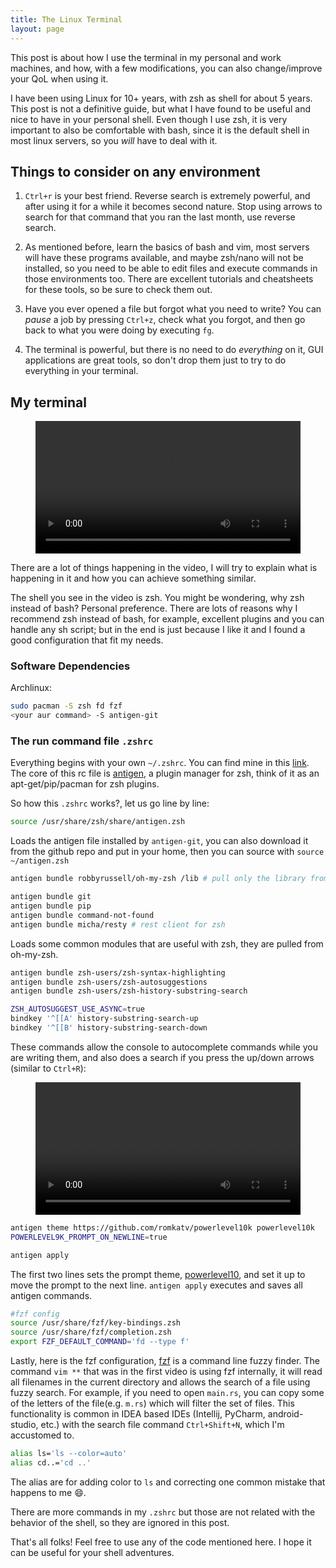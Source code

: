 ```yaml
---
title: The Linux Terminal
layout: page
---
```


This post is about how I use the terminal in my personal and work machines, and how, with a few modifications, you can also change/improve your QoL when using it.

I have been using Linux for 10+ years, with zsh as shell for about 5 years. This post is not a definitive guide, but what I have found to be useful and nice to have in your personal shell. Even though I use zsh, it is very important to also be comfortable with bash, since it is the default shell in most linux servers, so you *will* have to deal with it.

## Things to consider on any environment

1. `Ctrl+r` is your best friend. Reverse search is extremely powerful, and after using it for a while it becomes second nature. Stop using arrows to search for that command that you ran the last month, use reverse search.

2. As mentioned before, learn the basics of bash and vim, most servers will have these programs available, and maybe zsh/nano will not be installed, so you need to be able to edit files and execute commands in those environments too. There are excellent tutorials and cheatsheets for these tools, so be sure to check them out.

3. Have you ever opened a file but forgot what you need to write? You can _pause_ a job by pressing `Ctrl+z`, check what you forgot, and then go back to what you were doing by executing `fg`.

4. The terminal is powerful, but there is no need to do *everything* on it, GUI applications are great tools, so don't drop them just to try to do everything in your terminal.

## My terminal

<figure class="video_container">
  <video controls="true" allowfullscreen="true" width="100%">
    <source src="/assets/terminal-demo/terminal-example1.webm" type="video/webm">
  </video>
</figure>

There are a lot of things happening in the video, I will try to explain what is happening in it and how you can achieve something similar.

The shell you see in the video is zsh. You might be wondering, why zsh instead of bash? Personal preference. There are lots of reasons why I recommend zsh instead of bash, for example, excellent plugins and you can handle any sh script; but in the end is just because I like it and I found a good configuration that fit my needs.

### Software Dependencies

Archlinux:

```sh
sudo pacman -S zsh fd fzf
<your aur command> -S antigen-git
```

### The run command file `.zshrc`

Everything begins with your own `~/.zshrc`. You can find mine in this [link](https://github.com/alevalv/configuration/blob/master/dotfiles/home/zshrc). The core of this rc file is [antigen](https://github.com/zsh-users/antigen), a plugin manager for zsh, think of it as an apt-get/pip/pacman for zsh plugins.

So how this `.zshrc` works?, let us go line by line:

```sh
source /usr/share/zsh/share/antigen.zsh
```

Loads the antigen file installed by `antigen-git`, you can also download it from the github repo and put in your home, then you can source with `source ~/antigen.zsh`

```sh
antigen bundle robbyrussell/oh-my-zsh /lib # pull only the library from oh-my-zsh, needed for some other dependencies

antigen bundle git
antigen bundle pip
antigen bundle command-not-found
antigen bundle micha/resty # rest client for zsh
```

Loads some common modules that are useful with zsh, they are pulled from oh-my-zsh.

```sh
antigen bundle zsh-users/zsh-syntax-highlighting
antigen bundle zsh-users/zsh-autosuggestions
antigen bundle zsh-users/zsh-history-substring-search

ZSH_AUTOSUGGEST_USE_ASYNC=true
bindkey '^[[A' history-substring-search-up
bindkey '^[[B' history-substring-search-down
```

These commands allow the console to autocomplete commands while you are writing them, and also does a search if you press the up/down arrows (similar to `Ctrl+R`):

<figure class="video_container">
  <video controls="true" allowfullscreen="true" width="100%">
    <source src="/assets/terminal-demo/terminal-example2.webm" type="video/webm">
  </video>
</figure>

```sh
antigen theme https://github.com/romkatv/powerlevel10k powerlevel10k
POWERLEVEL9K_PROMPT_ON_NEWLINE=true

antigen apply
```

The first two lines sets the prompt theme, [powerlevel10](https://github.com/romkatv/powerlevel10k), and set it up to move the prompt to the next line. `antigen apply` executes and saves all antigen commands.

```sh
#fzf config
source /usr/share/fzf/key-bindings.zsh
source /usr/share/fzf/completion.zsh
export FZF_DEFAULT_COMMAND='fd --type f'
```

Lastly, here is the fzf configuration, [fzf](https://github.com/junegunn/fzf) is a command line fuzzy finder. The command `vim **` that was in the first video is using fzf internally, it will read all filenames in the current directory and allows the search of a file using fuzzy search. For example, if you need to open `main.rs`, you can copy some of the letters of the file(e.g. `m.rs`) which will filter the set of files. This functionality is common in IDEA based IDEs (Intellij, PyCharm, android-studio, etc.) with the search file command `Ctrl+Shift+N`, which I'm accustomed to.

```sh
alias ls='ls --color=auto'
alias cd..='cd ..'
```

The alias are for adding color to `ls` and correcting one common mistake that happens to me 😄.

There are more commands in my `.zshrc` but those are not related with the behavior of the shell, so they are ignored in this post.

That's all folks! Feel free to use any of the code mentioned here. I hope it can be useful for your shell adventures.
